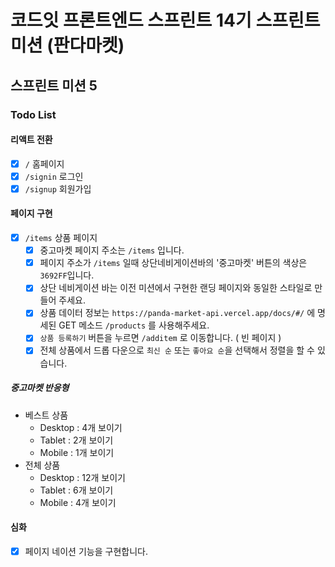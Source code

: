 # 코드잇 프론트엔드 스프린트 14기 스프린트 미션 (판다마켓)

## 스프린트 미션 5

### Todo List

#### 리액트 전환

- [x] `/` 홈페이지
- [x] `/signin` 로그인
- [x] `/signup` 회원가입

#### 페이지 구현

- [x] `/items` 상품 페이지
  - [x] 중고마켓 페이지 주소는 `/items` 입니다.
  - [x] 페이지 주소가 `/items` 일때 상단네비게이션바의 '중고마켓' 버튼의 색상은 `3692FF`입니다.
  - [x] 상단 네비게이션 바는 이전 미션에서 구현한 랜딩 페이지와 동일한 스타일로 만들어 주세요.
  - [x] 상품 데이터 정보는 `https://panda-market-api.vercel.app/docs/#/` 에 명세된 GET 메소드 `/products` 를 사용해주세요.
  - [x] `상품 등록하기` 버튼을 누르면 `/additem` 로 이동합니다. ( 빈 페이지 )
  - [x] 전체 상품에서 드롭 다운으로 `최신 순` 또는 `좋아요 순`을 선택해서 정렬을 할 수 있습니다.

##### 중고마켓 반응형

- 베스트 상품
  - Desktop : 4개 보이기
  - Tablet : 2개 보이기
  - Mobile : 1개 보이기
- 전체 상품
  - Desktop : 12개 보이기
  - Tablet : 6개 보이기
  - Mobile : 4개 보이기

#### 심화
- [x] 페이지 네이션 기능을 구현합니다.